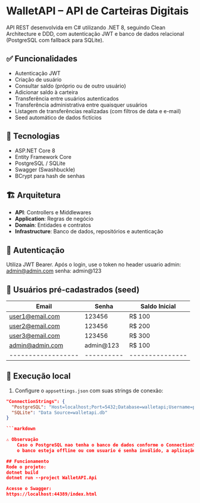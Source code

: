 # WalletAPI – API de Carteiras Digitais

API REST desenvolvida em C# utilizando .NET 8, seguindo Clean Architecture e DDD, com autenticação JWT e banco de dados relacional (PostgreSQL com fallback para SQLite).

## ✅ Funcionalidades

- Autenticação JWT
- Criação de usuário
- Consultar saldo (próprio ou de outro usuário)
- Adicionar saldo à carteira
- Transferência entre usuários autenticados
- Transferência administrativa entre quaisquer usuários
- Listagem de transferências realizadas (com filtros de data e e-mail)
- Seed automático de dados fictícios

## 🚀 Tecnologias

- ASP.NET Core 8
- Entity Framework Core
- PostgreSQL / SQLite
- Swagger (Swashbuckle)
- BCrypt para hash de senhas

## 🏗️ Arquitetura

- **API**: Controllers e Middlewares
- **Application**: Regras de negócio
- **Domain**: Entidades e contratos
- **Infrastructure**: Banco de dados, repositórios e autenticação

## 🔐 Autenticação

Utiliza JWT Bearer. Após o login, use o token no header
usuario admin: admin@admin.com
senha: admin@123

## 🧪 Usuários pré-cadastrados (seed)

| Email            | Senha    | Saldo Inicial |
|------------------|----------|---------------|
| user1@email.com  | 123456   | R$ 100        |
| user2@email.com  | 123456   | R$ 200        |
| user3@email.com  | 123456   | R$ 300        |
| admin@admin.com  | admin@123| R$ 100        |
|------------------|----------|---------------|

## 🐳 Execução local

1. Configure o `appsettings.json` com suas strings de conexão:

```json
"ConnectionStrings": {
  "PostgreSQL": "Host=localhost;Port=5432;Database=walletapi;Username=postgres;Password=senhabanco",
  "SQLite": "Data Source=walletapi.db"
} 

```markdown

⚠️ Observação
    Caso o PostgreSQL nao tenha o banco de dados conforme o ConnectionStrings, 
	o banco esteja offline ou com usuario é senha inválido, a aplicação usará SQLite automaticamente.

## Funcionamento
Rode o projeto:
dotnet build
dotnet run --project WalletAPI.Api

Acesse o Swagger:
https://localhost:44389/index.html
